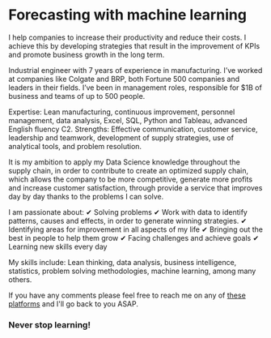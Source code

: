 # Forecasting with machine learning

I help companies to increase their productivity and reduce their costs. I achieve this by developing strategies that result in the improvement of KPIs and promote business growth in the long term.

Industrial engineer with 7 years of experience in manufacturing. I’ve worked at companies like Colgate and BRP, both Fortune 500 companies and leaders in their fields. I’ve been in management roles, responsible for $1B of business and teams of up to 500 people. 

Expertise: Lean manufacturing, continuous improvement, personnel management, data analysis, Excel, SQL, Python and Tableau, advanced English fluency C2.
Strengths: Effective communication, customer service, leadership and teamwork, development of supply strategies, use of analytical tools, and problem resolution.

It is my ambition to apply my Data Science knowledge throughout the supply chain, in order to contribute to create an optimized supply chain, which allows the company to be more competitive, generate more profits and increase customer satisfaction, through provide a service that improves day by day thanks to the problems I can solve.

I am passionate about:
✔ Solving problems
✔ Work with data to identify patterns, causes and effects, in order to generate winning strategies.
✔ Identifying areas for improvement in all aspects of my life
✔ Bringing out the best in people to help them grow
✔ Facing challenges and achieve goals
✔ Learning new skills every day

My skills include: Lean thinking, data analysis, business intelligence, statistics, problem solving methodologies, machine learning, among many others.

If you have any comments please feel free to reach me on any of [these platforms](https://linktr.ee/o.reyes) and I'll go back to you ASAP.

### Never stop learning!
